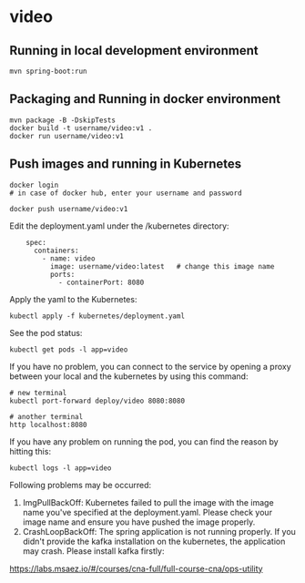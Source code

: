 # video

## Running in local development environment

```
mvn spring-boot:run
```

## Packaging and Running in docker environment

```
mvn package -B -DskipTests
docker build -t username/video:v1 .
docker run username/video:v1
```

## Push images and running in Kubernetes

```
docker login 
# in case of docker hub, enter your username and password

docker push username/video:v1
```

Edit the deployment.yaml under the /kubernetes directory:
```
    spec:
      containers:
        - name: video
          image: username/video:latest   # change this image name
          ports:
            - containerPort: 8080

```

Apply the yaml to the Kubernetes:
```
kubectl apply -f kubernetes/deployment.yaml
```

See the pod status:
```
kubectl get pods -l app=video
```

If you have no problem, you can connect to the service by opening a proxy between your local and the kubernetes by using this command:
```
# new terminal
kubectl port-forward deploy/video 8080:8080

# another terminal
http localhost:8080
```

If you have any problem on running the pod, you can find the reason by hitting this:
```
kubectl logs -l app=video
```

Following problems may be occurred:

1. ImgPullBackOff:  Kubernetes failed to pull the image with the image name you've specified at the deployment.yaml. Please check your image name and ensure you have pushed the image properly.
1. CrashLoopBackOff: The spring application is not running properly. If you didn't provide the kafka installation on the kubernetes, the application may crash. Please install kafka firstly:

https://labs.msaez.io/#/courses/cna-full/full-course-cna/ops-utility

